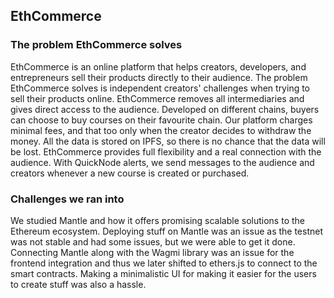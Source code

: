 ## EthCommerce

### The problem EthCommerce solves

EthCommerce is an online platform that helps creators, developers, and entrepreneurs sell their products directly to their audience. The problem EthCommerce solves is independent creators' challenges when trying to sell their products online. EthCommerce removes all intermediaries and gives direct access to the audience. Developed on different chains, buyers can choose to buy courses on their favourite chain. Our platform charges minimal fees, and that too only when the creator decides to withdraw the money. All the data is stored on IPFS, so there is no chance that the data will be lost. EthCommerce provides full flexibility and a real connection with the audience. With QuickNode alerts, we send messages to the audience and creators whenever a new course is created or purchased.

### Challenges we ran into

We studied Mantle and how it offers promising scalable solutions to the Ethereum ecosystem. Deploying stuff on Mantle was an issue as the testnet was not stable and had some issues, but we were able to get it done. Connecting Mantle along with the Wagmi library was an issue for the frontend integration and thus we later shifted to ethers.js to connect to the smart contracts.
Making a minimalistic UI for making it easier for the users to create stuff was also a hassle.
